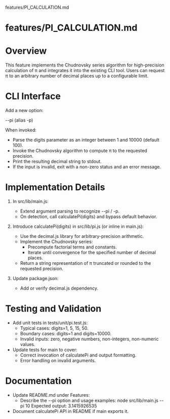 features/PI_CALCULATION.md
# features/PI_CALCULATION.md
# Overview

This feature implements the Chudnovsky series algorithm for high-precision calculation of π and integrates it into the existing CLI tool. Users can request π to an arbitrary number of decimal places up to a configurable limit.

# CLI Interface

Add a new option:

--pi <digits> (alias -p)

When invoked:
- Parse the digits parameter as an integer between 1 and 10000 (default 100).
- Invoke the Chudnovsky algorithm to compute π to the requested precision.
- Print the resulting decimal string to stdout.
- If the input is invalid, exit with a non-zero status and an error message.

# Implementation Details

1. In src/lib/main.js:
   - Extend argument parsing to recognize --pi / -p.
   - On detection, call calculatePi(digits) and bypass default behavior.

2. Introduce calculatePi(digits) in src/lib/pi.js (or inline in main.js):
   - Use the decimal.js library for arbitrary-precision arithmetic.
   - Implement the Chudnovsky series:
     - Precompute factorial terms and constants.
     - Iterate until convergence for the specified number of decimal places.
   - Return a string representation of π truncated or rounded to the requested precision.

3. Update package.json:
   - Add or verify decimal.js dependency.

# Testing and Validation

- Add unit tests in tests/unit/pi.test.js:
  - Typical cases: digits=1, 5, 15, 50.
  - Boundary cases: digits=1 and digits=10000.
  - Invalid inputs: zero, negative numbers, non-integers, non-numeric values.
- Update tests for main to cover:
  - Correct invocation of calculatePi and output formatting.
  - Error handling on invalid arguments.

# Documentation

- Update README.md under Features:
  - Describe the --pi option and usage examples:
      node src/lib/main.js --pi 10
      Expected output: 3.1415926535
- Document calculatePi API in README if main exports it.
